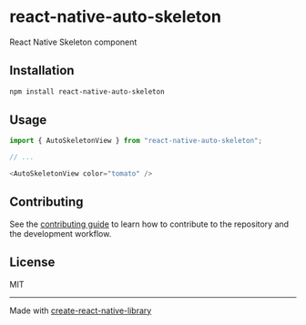 # react-native-auto-skeleton

React Native Skeleton component

## Installation

```sh
npm install react-native-auto-skeleton
```

## Usage


```js
import { AutoSkeletonView } from "react-native-auto-skeleton";

// ...

<AutoSkeletonView color="tomato" />
```


## Contributing

See the [contributing guide](CONTRIBUTING.md) to learn how to contribute to the repository and the development workflow.

## License

MIT

---

Made with [create-react-native-library](https://github.com/callstack/react-native-builder-bob)
